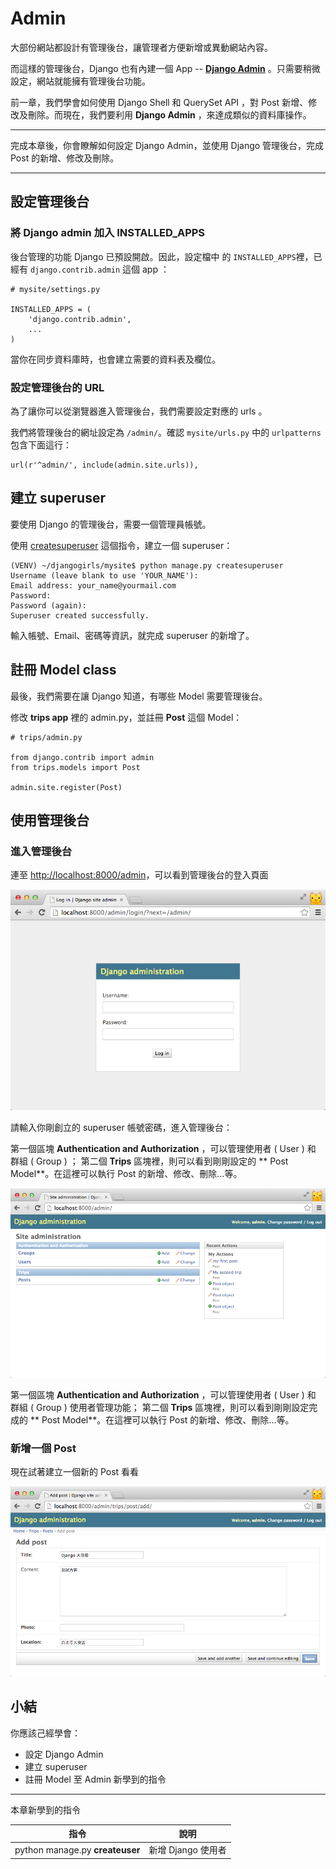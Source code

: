 # Admin

大部份網站都設計有管理後台，讓管理者方便新增或異動網站內容。

而這樣的管理後台，Django 也有內建一個 App -- [**Django Admin**](https://docs.djangoproject.com/en/dev/ref/contrib/admin/) 。只需要稍微設定，網站就能擁有管理後台功能。

前一章，我們學會如何使用 Django Shell 和 QuerySet API ，對 Post 新增、修改及刪除。而現在，我們要利用 **Django Admin** ，來達成類似的資料庫操作。

---
完成本章後，你會瞭解如何設定 Django Admin，並使用 Django 管理後台，完成 Post 的新增、修改及刪除。

---

## 設定管理後台
### 將 Django admin 加入 INSTALLED_APPS
後台管理的功能 Django 已預設開啟。因此，設定檔中 的 `INSTALLED_APPS`裡，已經有 `django.contrib.admin` 這個 app ：

```
# mysite/settings.py

INSTALLED_APPS = (
    'django.contrib.admin',
    ...
)
```

當你在同步資料庫時，也會建立需要的資料表及欄位。

### 設定管理後台的 URL
為了讓你可以從瀏覽器進入管理後台，我們需要設定對應的 urls 。

我們將管理後台的網址設定為 `/admin/`。確認 `mysite/urls.py` 中的 `urlpatterns` 包含下面這行：

```
url(r'^admin/', include(admin.site.urls)),
```

## 建立 superuser

要使用 Django 的管理後台，需要一個管理員帳號。

使用 [createsuperuser](https://docs.djangoproject.com/en/dev/ref/django-admin/#django-admin-createsuperuser) 這個指令，建立一個 superuser：

```
(VENV) ~/djangogirls/mysite$ python manage.py createsuperuser
Username (leave blank to use 'YOUR_NAME'):
Email address: your_name@yourmail.com
Password:
Password (again):
Superuser created successfully.

```
輸入帳號、Email、密碼等資訊，就完成 superuser 的新增了。


## 註冊 Model class

最後，我們需要在讓 Django 知道，有哪些 Model 需要管理後台。

修改 **trips app** 裡的 admin.py，並註冊 **Post** 這個 Model：

```
# trips/admin.py

from django.contrib import admin
from trips.models import Post

admin.site.register(Post)

```

## 使用管理後台
### 進入管理後台
連至 [http://localhost:8000/admin](http://localhost:8000/admin)，可以看到管理後台的登入頁面

![](./../images/django-admin-login.png)

請輸入你剛創立的 superuser 帳號密碼，進入管理後台：

第一個區塊 **Authentication and Authorization** ，可以管理使用者 ( User ) 和 群組 ( Group )  ； 第二個 **Trips** 區塊裡，則可以看到剛剛設定的 ** Post Model**。在這裡可以執行 Post 的新增、修改、刪除...等。

![](./../images/django-admin-main-screen.png)

第一個區塊 **Authentication and Authorization** ，可以管理使用者 ( User ) 和 群組 ( Group )  使用者管理功能； 第二個 **Trips** 區塊裡，則可以看到剛剛設定完成的 ** Post Model**。在這裡可以執行 Post 的新增、修改、刪除...等。

### 新增一個 Post
現在試著建立一個新的 Post 看看

![](./../images/django-admin-create.png)

## 小結
你應該己經學會：
- 設定 Django Admin
- 建立 superuser
- 註冊 Model 至 Admin
新學到的指令
---
本章新學到的指令

| 指令| 說明 |
| ---|--- |
| python manage.py **createuser** | 新增 Django 使用者 |

